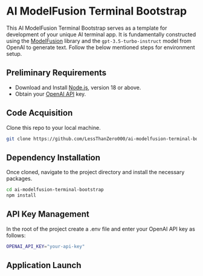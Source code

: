 
# AI ModelFusion Terminal Bootstrap

This AI ModelFusion Terminal Bootstrap serves as a template for development of your unique AI terminal app. It is fundamentally constructed using the [ModelFusion](https://modelfusion.dev) library and the `gpt-3.5-turbo-instruct` model from OpenAI to generate text. Follow the below mentioned steps for environment setup.

## Preliminary Requirements

- Download and Install [Node.js](https://nodejs.org/en/download/), version 18 or above.
- Obtain your [OpenAI API](https://platform.openai.com/overview) key.

## Code Acquisition

Clone this repo to your local machine.

```sh
git clone https://github.com/LessThanZero000/ai-modelfusion-terminal-bootstrap.git
```
## Dependency Installation

Once cloned, navigate to the project directory and install the necessary packages.

```sh
cd ai-modelfusion-terminal-bootstrap
npm install
```
## API Key Management

In the root of the project create a .env file and enter your OpenAI API key as follows:

```sh
OPENAI_API_KEY="your-api-key"
```
## Application Launch
